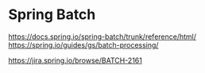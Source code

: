 # Spring Batch

https://docs.spring.io/spring-batch/trunk/reference/html/  
https://spring.io/guides/gs/batch-processing/

https://jira.spring.io/browse/BATCH-2161
